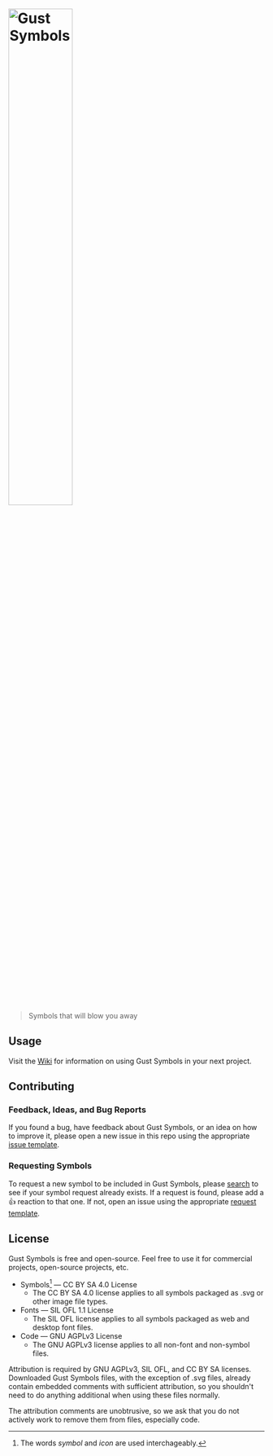<h1><img src="https://raw.githubusercontent.com/CurbaiCode/Gust-Symbols/main/docs/images/banner.png" alt="Gust Symbols" width="50%"></h1>

> Symbols that will blow you away

## Usage

Visit the [Wiki](https://github.com/CurbaiCode/Gust-Symbols/wiki/) for information on using Gust Symbols in your next project.

## Contributing

### Feedback, Ideas, and Bug Reports

If you found a bug, have feedback about Gust Symbols, or an idea on how to improve it, please open a new issue in this repo using the appropriate [issue template](https://github.com/CurbaiCode/Gust-Symbols/issues/new/choose/).

### Requesting Symbols

To request a new symbol to be included in Gust Symbols, please [search](https://github.com/CurbaiCode/Gust-Symbols/issues/) to see if your symbol request already exists. If a request is found, please add a 👍 reaction to that one. If not, open an issue using the appropriate [request template](https://github.com/CurbaiCode/Gust-Symbols/issues/new/choose/).

## License

Gust Symbols is free and open-source. Feel free to use it for commercial projects, open-source projects, etc.

 * Symbols[^1] — CC BY SA 4.0 License
   - The CC BY SA 4.0 license applies to all symbols packaged as .svg or other image file types.
 * Fonts — SIL OFL 1.1 License
   - The SIL OFL license applies to all symbols packaged as web and desktop font files.
 * Code — GNU AGPLv3 License
   - The GNU AGPLv3 license applies to all non-font and non-symbol files.

Attribution is required by GNU AGPLv3, SIL OFL, and CC BY SA licenses. Downloaded Gust Symbols files, with the exception of .svg files, already contain embedded comments with sufficient attribution, so you shouldn't need to do anything additional when using these files normally.

The attribution comments are unobtrusive, so we ask that you do not actively work to remove them from files, especially code.

[^1]: The words _symbol_ and _icon_ are used interchageably.

